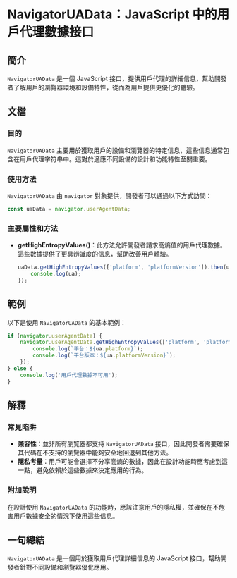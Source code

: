 <!--
Meta Description: # NavigatorUAData：JavaScript 中的用戶代理數據接口 ## 簡介 `NavigatorUAData` 是一個 JavaScript 接口，提供用戶代理的詳細信息，幫助開發者了解用戶的瀏覽器環境和設備特性，從而為用戶提供更優化的體驗。 ## 文檔 ### 目的 `Naviga...
Meta Keywords: navigatoruadata, javascript, navigator, console, log
-->

# NavigatorUAData：JavaScript 中的用戶代理數據接口

## 簡介
`NavigatorUAData` 是一個 JavaScript 接口，提供用戶代理的詳細信息，幫助開發者了解用戶的瀏覽器環境和設備特性，從而為用戶提供更優化的體驗。

## 文檔
### 目的
`NavigatorUAData` 主要用於獲取用戶的設備和瀏覽器的特定信息，這些信息通常包含在用戶代理字符串中。這對於適應不同設備的設計和功能特性至關重要。

### 使用方法
`NavigatorUAData` 由 `navigator` 對象提供，開發者可以通過以下方式訪問：

```javascript
const uaData = navigator.userAgentData;
```

### 主要屬性和方法
- **getHighEntropyValues()**：此方法允許開發者請求高熵值的用戶代理數據。這些數據提供了更具辨識度的信息，幫助改善用戶體驗。
  
  ```javascript
  uaData.getHighEntropyValues(['platform', 'platformVersion']).then(ua => {
      console.log(ua);
  });
  ```

## 範例
以下是使用 `NavigatorUAData` 的基本範例：

```javascript
if (navigator.userAgentData) {
    navigator.userAgentData.getHighEntropyValues(['platform', 'platformVersion']).then(ua => {
        console.log(`平台：${ua.platform}`);
        console.log(`平台版本：${ua.platformVersion}`);
    });
} else {
    console.log('用戶代理數據不可用');
}
```

## 解釋
### 常見陷阱
- **兼容性**：並非所有瀏覽器都支持 `NavigatorUAData` 接口，因此開發者需要確保其代碼在不支持的瀏覽器中能夠安全地回退到其他方法。
- **隱私考量**：用戶可能會選擇不分享高熵的數據，因此在設計功能時應考慮到這一點，避免依賴於這些數據來決定應用的行為。

### 附加說明
在設計使用 `NavigatorUAData` 的功能時，應該注意用戶的隱私權，並確保在不危害用戶數據安全的情況下使用這些信息。

## 一句總結
`NavigatorUAData` 是一個用於獲取用戶代理詳細信息的 JavaScript 接口，幫助開發者針對不同設備和瀏覽器優化應用。